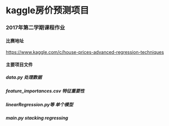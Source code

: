 # kaggle房价预测项目
### 2017年第二学期课程作业
#### 比赛地址
https://www.kaggle.com/c/house-prices-advanced-regression-techniques
#### 主要项目文件
##### data.py 处理数据
##### feature_importances.csv 特征重要性
##### linearRegression.py等 单个模型
##### main.py stacking regressing
